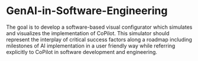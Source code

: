 # GenAI-in-Software-Engineering

The goal is to develop a software-based visual configurator which simulates and visualizes the implementation of CoPilot. This simulator should represent the interplay of critical success factors along a roadmap including milestones of AI implementation in a user friendly way while referring explicitly to CoPilot in software development and engineering.
